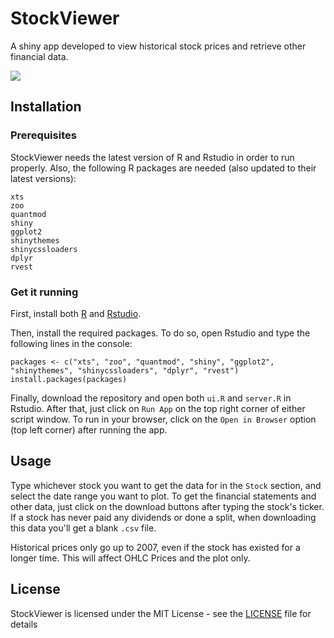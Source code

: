 # StockViewer

A shiny app developed to view historical stock prices and retrieve other financial data.

![](C:\Users\Martin\Documents\Projects\R\StockViewer\Images\preview.png)

## Installation 

### Prerequisites

StockViewer needs the latest version of R and Rstudio in order to run properly. Also, the following R packages are needed (also updated to their latest versions):

```
xts
zoo
quantmod
shiny
ggplot2
shinythemes
shinycssloaders
dplyr
rvest
```

### Get it running

First, install both [R](https://cran.r-project.org/bin/windows/base/) and [Rstudio](https://www.rstudio.com/products/rstudio/download/). 

Then, install the required packages. To do so, open Rstudio and type the following lines in the console:

```
packages <- c("xts", "zoo", "quantmod", "shiny", "ggplot2", "shinythemes", "shinycssloaders", "dplyr", "rvest")
install.packages(packages)
```

Finally, download the repository and open both `ui.R` and `server.R` in Rstudio. After that, just click on `Run App` on the top right corner of either script window. To run in your browser, click on the `Open in Browser` option (top left corner) after running the app.

## Usage

Type whichever stock you want to get the data for in the `Stock` section, and select the date range you want to plot. To get the financial statements and other data, just click on the download buttons after typing the stock's ticker. If a stock has never paid any dividends or done a split, when downloading this data you'll get a blank `.csv` file. 

Historical prices only go up to 2007, even if the stock has existed for a longer time. This will affect OHLC Prices and the plot only.

## License

StockViewer is licensed under the MIT License - see the [LICENSE](LICENSE) file for details

